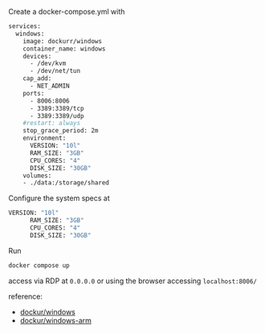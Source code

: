Create a docker-compose.yml with

```sh
services:
  windows:
    image: dockurr/windows
    container_name: windows
    devices:
      - /dev/kvm
      - /dev/net/tun
    cap_add:
      - NET_ADMIN
    ports:
      - 8006:8006
      - 3389:3389/tcp
      - 3389:3389/udp
    #restart: always
    stop_grace_period: 2m
    environment:
      VERSION: "10l"
      RAM_SIZE: "3GB"
      CPU_CORES: "4"
      DISK_SIZE: "30GB"
    volumes:
    - ./data:/storage/shared
```

Configure the system specs at

```sh
VERSION: "10l"
      RAM_SIZE: "3GB"
      CPU_CORES: "4"
      DISK_SIZE: "30GB"
```

Run
```sh
docker compose up
```

access via RDP at `0.0.0.0` or using the browser accessing `localhost:8006/`

reference:
- [dockur/windows](https://github.com/dockur/windows)
- [dockur/windows-arm](https://github.com/dockur/windows-arm/)

